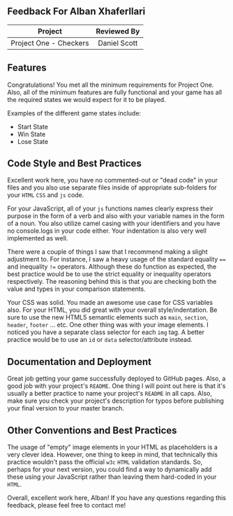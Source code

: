 ## Feedback For Alban Xhaferllari

| Project | Reviewed By |
|:--------:|:----------:|
| Project One - Checkers | Daniel Scott|

## Features 

Congratulations! You met all the minimum requirements for Project One. Also, all of the minimum features are fully functional and your game has all the required states we would expect for it to be played.

Examples of the different game states include:

- Start State
- Win State
- Lose State

## Code Style and Best Practices

Excellent work here, you have no commented-out or "dead code" in your files and you also use separate files inside of appropriate sub-folders for your `HTML` `CSS` and `js` code.

For your JavaScript, all of your `js` functions names clearly express their purpose in the form of a verb and also with your variable names in the form of a noun. You also utilize camel casing with your identifiers and you have no console.logs in your code either. Your indentation is also very well implemented as well.


There were a couple of things I saw that I recommend making a slight adjustment to. For instance, I saw a heavy usage of the standard equality `==` and inequality `!=` operators. Although these do function as expected, the best practice would be to use the strict equality or inequality operators respectively. The reasoning behind this is that you are checking both the value and types in your comparison statements.

Your CSS was solid. You made an awesome use case for CSS variables also. For your HTML, you did great with your overall style/indentation. Be sure to use the new HTML5 semantic elements such as `main`, `section`, `header`, `footer` ... etc. One other thing was with your image elements. I noticed you have a separate class selector for each `img` tag. A better practice would be to use an `id` or `data` selector/attribute instead. 



## Documentation and Deployment

Great job getting your game successfully deployed to GitHub pages. Also, a good job with your project's `README`. One thing I will point out here is that it's usually a better practice to name your project's `README` in all caps. Also, make sure you check your project's description for typos before publishing your final version to your master branch.


## Other Conventions and Best Practices

The usage of "empty" image elements in your HTML as placeholders is a very clever idea. However, one thing to keep in mind, that technically this practice wouldn't pass the official `w3c` `HTML` validation standards. So, perhaps for your next version, you could find a way to dynamically add these using your JavaScript rather than leaving them hard-coded in your `HTML`.

Overall, excellent work here, Alban! If you have any questions regarding this feedback, please feel free to contact me!